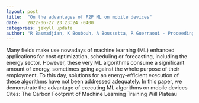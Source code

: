 ```yaml
---
layout: post
title:  "On the advantages of P2P ML on mobile devices"
date:   2022-06-27 23:23:24 -0400
categories: jekyll update
author: "R Basmadjian, K Boubouh, A Boussetta, R Guerraoui - Proceedings of the , 2022"
---
```

Many fields make use nowadays of machine learning (ML) enhanced applications for cost optimization, scheduling or forecasting, including the energy sector. However, these very ML algorithms consume a significant amount of energy, sometimes going against the whole purpose of their employment. To this day, solutions for an energy-efficient execution of these algorithms have not been addressed adequately. In this paper, we demonstrate the advantage of executing ML algorithms on mobile devices 
Cites: The Carbon Footprint of Machine Learning Training Will Plateau